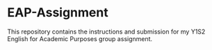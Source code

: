 # EAP-Assignment
This repository contains the instructions and submission for my Y1S2 English for Academic Purposes group assignment.
